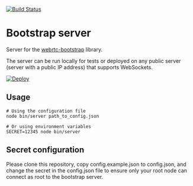 [![Build Status](https://travis-ci.org/elavoie/webrtc-bootstrap-server.svg?branch=master)](https://travis-ci.org/elavoie/webrtc-bootstrap-server)

# Bootstrap server

Server for the [webrtc-bootstrap](https://github.com/elavoie/webrtc-bootstrap) library.

The server can be run locally for tests or deployed on any public server
(server with a public IP address) that supports WebSockets.

[![Deploy](https://www.herokucdn.com/deploy/button.svg)](https://heroku.com/deploy)

## Usage

    # Using the configuration file
    node bin/server path_to_config.json

    # Or using environment variables
    SECRET=12345 node bin/server

## Secret configuration

Please clone this repository, copy config.example.json to config.json, and
change the secret in the config.json file to ensure only your root node can
connect as root to the bootstrap server.
